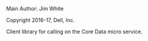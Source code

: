 Main Author:  Jim White

Copyright 2016-17, Dell, Inc.

Client library for calling on the Core Data micro service.
